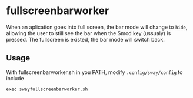 # fullscreenbarworker
When an aplication goes into full screen, the bar mode will change to `hide`, allowing the user to still see the bar when the $mod key (ussualy) is pressed.
The fullscreen is existed, the bar mode will switch back.

## Usage
With fullscreenbarworker.sh in you PATH, modify `.config/sway/config` to include
```
exec swayfullscreenbarworker.sh
```
